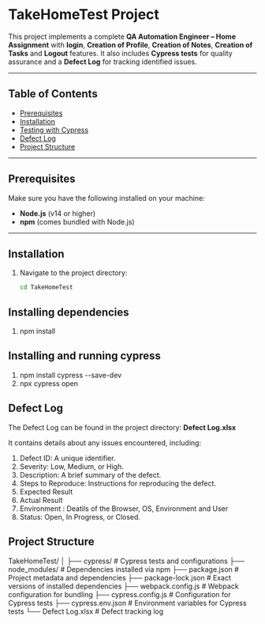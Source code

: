 # TakeHomeTest Project

This project implements a complete **QA Automation Engineer – Home Assignment** with **login**, **Creation of Profile**, **Creation of Notes**, **Creation of Tasks** and **Logout** features. It also includes **Cypress tests** for quality assurance and a **Defect Log** for tracking identified issues.

---

## Table of Contents
- [Prerequisites](#prerequisites)
- [Installation](#installation)
- [Testing with Cypress](#testing-with-cypress)
- [Defect Log](#defect-log)
- [Project Structure](#project-structure)

---

## Prerequisites

Make sure you have the following installed on your machine:
- **Node.js** (v14 or higher)
- **npm** (comes bundled with Node.js)

---

## Installation

1. Navigate to the project directory:
   ```bash
   cd TakeHomeTest

## Installing dependencies 

1. npm install

## Installing and running cypress

1. npm install cypress --save-dev
2. npx cypress open


## Defect Log

The Defect Log can be found in the project directory:
 **Defect Log.xlsx**

It contains details about any issues encountered, including:

1. Defect ID: A unique identifier.
2. Severity: Low, Medium, or High.
3. Description: A brief summary of the defect.
4. Steps to Reproduce: Instructions for reproducing the defect.
5. Expected Result 
6. Actual Result 
7. Environment : Deatils of the Browser, OS, Environment and User  
6. Status: Open, In Progress, or Closed.


## Project Structure 

TakeHomeTest/
│
├── cypress/            # Cypress tests and configurations
├── node_modules/       # Dependencies installed via npm
├── package.json        # Project metadata and dependencies
├── package-lock.json   # Exact versions of installed dependencies
├── webpack.config.js   # Webpack configuration for bundling
├── cypress.config.js   # Configuration for Cypress tests
├── cypress.env.json    # Environment variables for Cypress tests
└── Defect Log.xlsx     # Defect tracking log

